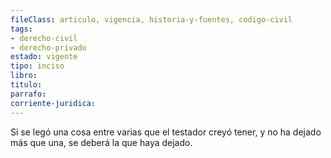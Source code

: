 ```yaml
---
fileClass: articulo, vigencia, historia-y-fuentes, codigo-civil
tags:
- derecho-civil
- derecho-privado
estado: vigente
tipo: inciso
libro:
titulo:
parrafo:
corriente-juridica:
---
```

Si se legó una cosa entre varias que el testador creyó tener, y no ha dejado más que una, se deberá la que haya dejado.